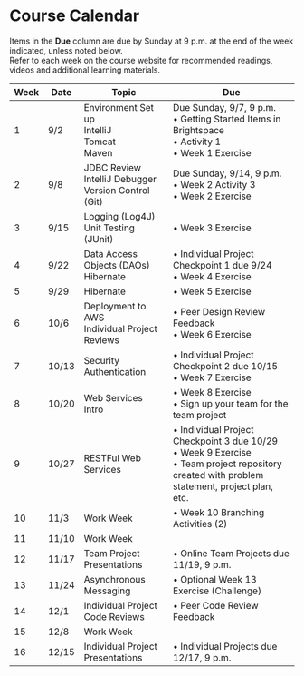 
# Course Calendar

Items in the **Due** column are due by Sunday at 9 p.m. at the end of the week indicated, unless noted below.  
Refer to each week on the course website for recommended readings, videos and additional learning materials.

| Week | Date  | Topic                                                        | Due |
|------|-------|--------------------------------------------------------------|-----|
| 1 | 9/2 | Environment Set up <br> IntelliJ <br> Tomcat <br> Maven      | Due Sunday, 9/7, 9 p.m. <br> • Getting Started Items in Brightspace <br> • Activity 1 <br> • Week 1 Exercise |
| 2 | 9/8 | JDBC Review <br> IntelliJ Debugger <br> Version Control (Git) | Due Sunday, 9/14, 9 p.m. <br> • Week 2 Activity 3 <br> • Week 2 Exercise |
| 3 | 9/15 | Logging (Log4J) <br> Unit Testing (JUnit)                    | • Week 3 Exercise |
| 4 | 9/22 | Data Access Objects (DAOs) <br> Hibernate                    | • Individual Project Checkpoint 1 due 9/24 <br> • Week 4 Exercise |
| 5 | 9/29 | Hibernate                                                    | • Week 5 Exercise |
| 6 | 10/6 | Deployment to AWS <br> Individual Project Reviews            | • Peer Design Review Feedback <br> • Week 6 Exercise |
| 7 | 10/13 | Security <br> Authentication                                 | • Individual Project Checkpoint 2 due 10/15 <br> • Week 7 Exercise |
| 8 | 10/20 | Web Services Intro                                           | • Week 8 Exercise <br> • Sign up your team for the team project |
| 9 | 10/27 | RESTFul Web Services                                         | • Individual Project Checkpoint 3 due 10/29 <br> • Week 9 Exercise <br> • Team project repository created with problem statement, project plan, etc. |
| 10 | 11/3 | Work Week                                                    | • Week 10 Branching Activities (2) |
| 11 | 11/10 | Work Week                                                    | |
| 12 | 11/17 | Team Project Presentations                                   | • Online Team Projects due 11/19, 9 p.m. |
| 13 | 11/24 | Asynchronous Messaging                                       | • Optional Week 13 Exercise (Challenge) |
| 14 | 12/1 | Individual Project Code Reviews                              | • Peer Code Review Feedback |
| 15 | 12/8 | Work Week                                                    | |
| 16 | 12/15 | Individual Project Presentations                             | • Individual Projects due 12/17, 9 p.m. |
